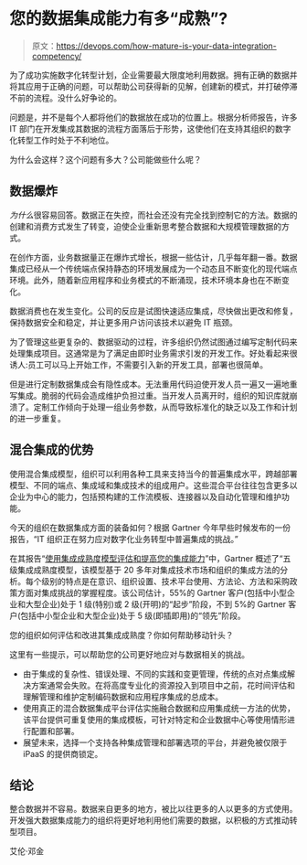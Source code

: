 # 您的数据集成能力有多“成熟”?

> 原文：<https://devops.com/how-mature-is-your-data-integration-competency/>

为了成功实施数字化转型计划，企业需要最大限度地利用数据。拥有正确的数据并将其应用于正确的问题，可以帮助公司获得新的见解，创建新的模式，并打破停滞不前的流程。没什么好争论的。

问题是，并不是每个人都将他们的数据放在成功的位置上。根据分析师报告，许多 IT 部门在开发集成其数据的流程方面落后于形势，这使他们在支持其组织的数字化转型工作时处于不利地位。

为什么会这样？这个问题有多大？公司能做些什么呢？

## **数据爆炸**

*为什么*很容易回答。数据正在失控，而社会还没有完全找到控制它的方法。数据的创建和消费方式发生了转变，迫使企业重新思考整合数据和大规模管理数据的方式。

在创作方面，业务数据量正在爆炸式增长，根据一些估计，几乎每年翻一番。数据集成已经从一个传统端点保持静态的环境发展成为一个动态且不断变化的现代端点环境。此外，随着新应用程序和业务模式的不断涌现，技术环境本身也在不断变化。

数据消费也在发生变化。公司的反应是试图快速适应集成，尽快做出更改和修复，保持数据安全和稳定，并让更多用户访问该技术以避免 IT 瓶颈。

为了管理这些更复杂的、数据驱动的过程，许多组织仍然试图通过编写定制代码来处理集成项目。这通常是为了满足由即时业务需求引发的开发工作。好处看起来很诱人:员工可以马上开始工作，不需要引入新的开发工具，部署也很简单。

但是进行定制数据集成会有隐性成本。无法重用代码迫使开发人员一遍又一遍地重写集成。脆弱的代码会造成维护负担过重。当开发人员离开时，组织的知识库就崩溃了。定制工作倾向于处理一组业务参数，从而导致标准化的缺乏以及工作和计划的进一步重复。

## **混合集成的优势**

使用混合集成模型，组织可以利用各种工具来支持当今的普遍集成水平，跨越部署模型、不同的端点、集成域和集成技术的组成用户。这些混合平台往往包含更多以企业为中心的能力，包括预构建的工作流模板、连接器以及自动化管理和维护功能。

今天的组织在数据集成方面的装备如何？根据 Gartner 今年早些时候发布的一份报告，“IT 组织正在努力应对数字化业务转型中普遍集成的挑战。”

在其报告“[使用集成成熟度模型评估和提高您的集成能力](https://www.gartner.com/doc/reprints?id=1-4TJMKHB&ct=180320&st=sb)”中，Gartner 概述了“五级集成成熟度模型，该模型基于 20 多年对集成技术市场和组织的集成方法的分析。每个级别的特点是在意识、组织设置、技术平台使用、方法论、方法和采购政策方面对集成挑战的掌握程度。该公司估计，55%的 Gartner 客户(包括中小型企业和大型企业)处于 1 级(特别)或 2 级(开明)的“起步”阶段，不到 5%的 Gartner 客户(包括中小型企业和大型企业)处于 5 级(即插即用)的“领先”阶段。

您的组织如何评估和改进其集成成熟度？你如何帮助移动针头？

这里有一些提示，可以帮助您的公司更好地应对与数据相关的挑战。

*   由于集成的复杂性、错误处理、不同的实践和变更管理，传统的点对点集成解决方案通常会失败。在将高度专业化的资源投入到项目中之前，花时间评估和理解管理和维护定制编码数据和应用程序集成的总成本。
*   使用真正的混合数据集成平台评估实施融合数据和应用集成统一方法的优势，该平台提供可重复使用的集成模板，可针对特定和企业数据中心等使用情形进行配置和部署。
*   展望未来，选择一个支持各种集成管理和部署选项的平台，并避免被仅限于 iPaaS 的提供商锁定。

## **结论**

整合数据并不容易。数据来自更多的地方，被比以往更多的人以更多的方式使用。开发强大数据集成能力的组织将更好地利用他们需要的数据，以积极的方式推动转型项目。

艾伦·邓金
